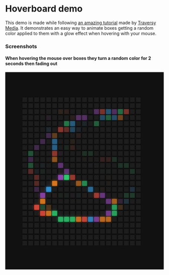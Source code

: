 # Hoverboard demo

This demo is made while following [an amazing tutorial](https://youtu.be/HtunPQtr-Xw) made by [Traversy Media](https://www.youtube.com/@TraversyMedia). It demonstrates an easy way to animate boxes getting a random color applied to them with a glow effect when hovering with your mouse.

### Screenshots

#### When hovering the mouse over boxes they turn a random color for 2 seconds then fading out

![Screenshot](/img/screenshot_1.png)
